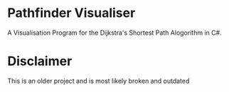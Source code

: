 # Pathfinder Visualiser
 A Visualisation Program for the Dijkstra's Shortest Path Alogorithm in C#.

# Disclaimer
This is an older project and is most likely broken and outdated
